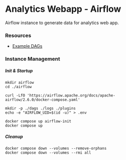 # Analytics Webapp - Airflow

Airflow instance to generate data for analytics web app.

### Resources
- [Example DAGs](https://github.com/apache/airflow/tree/main/airflow/example_dags)

### Instance Management

##### Init & Startup
```
mkdir airflow
cd ./airflow

curl -LfO 'https://airflow.apache.org/docs/apache-airflow/2.6.0/docker-compose.yaml'

mkdir -p ./dags ./logs ./plugins
echo -e "AIRFLOW_UID=$(id -u)" > .env

docker compose up airflow-init
docker compose up
```

##### Cleanup
```
docker compose down --volumes --remove-orphans
docker compose down --volumes --rmi all
```

